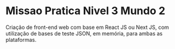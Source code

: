 ﻿# Missao Pratica Nivel 3 Mundo 2

Criação de front-end web com base em React JS ou Next JS, com utilização de bases
de teste JSON, em memória, para ambas as plataformas.
